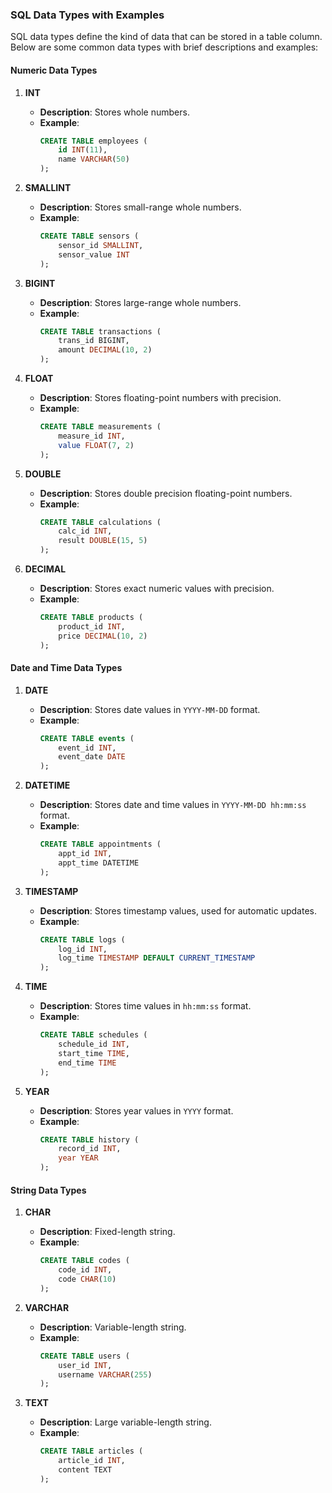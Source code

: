 ### SQL Data Types with Examples

SQL data types define the kind of data that can be stored in a table column. Below are some common data types with brief descriptions and examples:

#### Numeric Data Types

1. **INT**
   - **Description**: Stores whole numbers.
   - **Example**:
     ```sql
     CREATE TABLE employees (
         id INT(11),
         name VARCHAR(50)
     );
     ```

2. **SMALLINT**
   - **Description**: Stores small-range whole numbers.
   - **Example**:
     ```sql
     CREATE TABLE sensors (
         sensor_id SMALLINT,
         sensor_value INT
     );
     ```

3. **BIGINT**
   - **Description**: Stores large-range whole numbers.
   - **Example**:
     ```sql
     CREATE TABLE transactions (
         trans_id BIGINT,
         amount DECIMAL(10, 2)
     );
     ```

4. **FLOAT**
   - **Description**: Stores floating-point numbers with precision.
   - **Example**:
     ```sql
     CREATE TABLE measurements (
         measure_id INT,
         value FLOAT(7, 2)
     );
     ```

5. **DOUBLE**
   - **Description**: Stores double precision floating-point numbers.
   - **Example**:
     ```sql
     CREATE TABLE calculations (
         calc_id INT,
         result DOUBLE(15, 5)
     );
     ```

6. **DECIMAL**
   - **Description**: Stores exact numeric values with precision.
   - **Example**:
     ```sql
     CREATE TABLE products (
         product_id INT,
         price DECIMAL(10, 2)
     );
     ```

#### Date and Time Data Types

1. **DATE**
   - **Description**: Stores date values in `YYYY-MM-DD` format.
   - **Example**:
     ```sql
     CREATE TABLE events (
         event_id INT,
         event_date DATE
     );
     ```

2. **DATETIME**
   - **Description**: Stores date and time values in `YYYY-MM-DD hh:mm:ss` format.
   - **Example**:
     ```sql
     CREATE TABLE appointments (
         appt_id INT,
         appt_time DATETIME
     );
     ```

3. **TIMESTAMP**
   - **Description**: Stores timestamp values, used for automatic updates.
   - **Example**:
     ```sql
     CREATE TABLE logs (
         log_id INT,
         log_time TIMESTAMP DEFAULT CURRENT_TIMESTAMP
     );
     ```

4. **TIME**
   - **Description**: Stores time values in `hh:mm:ss` format.
   - **Example**:
     ```sql
     CREATE TABLE schedules (
         schedule_id INT,
         start_time TIME,
         end_time TIME
     );
     ```

5. **YEAR**
   - **Description**: Stores year values in `YYYY` format.
   - **Example**:
     ```sql
     CREATE TABLE history (
         record_id INT,
         year YEAR
     );
     ```

#### String Data Types

1. **CHAR**
   - **Description**: Fixed-length string.
   - **Example**:
     ```sql
     CREATE TABLE codes (
         code_id INT,
         code CHAR(10)
     );
     ```

2. **VARCHAR**
   - **Description**: Variable-length string.
   - **Example**:
     ```sql
     CREATE TABLE users (
         user_id INT,
         username VARCHAR(255)
     );
     ```

3. **TEXT**
   - **Description**: Large variable-length string.
   - **Example**:
     ```sql
     CREATE TABLE articles (
         article_id INT,
         content TEXT
     );
     ```

